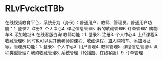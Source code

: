# RLvFvckctTBb
在线视频教育平台，系统分为（身份）：普通用户、教师、管理员。普通用户功能：1. 登录2. 注册3. 个人中心4. 课程信息管理5. 我的收藏管理6. 订单管理7. 购物车8. 添加地址9. 在线客服咨询 教师功能：1. 登录2. 注册3. 个人中心4. 上传课程5. 收藏管理6. 同时也可以买其他老师的课程、收藏课程、加入购物车、添加地址等。管理员功能：1. 登录2. 个人中心3. 用户管理4. 教师管理5. 课程信息管理6. 课程类型管理7. 我的收藏管理8. 系统管理（轮播图、在线客服）9. 订单管理 
